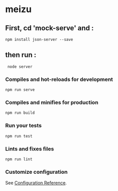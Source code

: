 # meizu

## First,  cd 'mock-serve' and :
```angular2
npm install json-server --save
```
## then run : 
```
 node server
```

### Compiles and hot-reloads for development
```
npm run serve
```

### Compiles and minifies for production
```
npm run build
```

### Run your tests
```
npm run test
```

### Lints and fixes files
```
npm run lint
```

### Customize configuration
See [Configuration Reference](https://cli.vuejs.org/config/).
